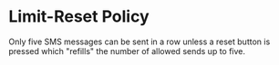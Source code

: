 # Limit-Reset Policy

Only five SMS messages can be sent in a row unless a reset button is pressed which "refills" the number of allowed sends up to five.
